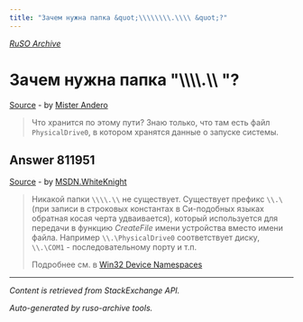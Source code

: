 ```yaml
---
title: "Зачем нужна папка &quot;\\\\\\\\.\\\\ &quot;?"
---
```

<p><i><a href="https://github.com/MSDN-WhiteKnight/ruso-archive/">RuSO Archive</a></i></p>
<h1>Зачем нужна папка &quot;\\\\.\\ &quot;?</h1>
<p><a href="https://ru.stackoverflow.com/questions/811791/%d0%97%d0%b0%d1%87%d0%b5%d0%bc-%d0%bd%d1%83%d0%b6%d0%bd%d0%b0-%d0%bf%d0%b0%d0%bf%d0%ba%d0%b0">Source</a> - by <a href="https://ru.stackoverflow.com/users/293185/mister-andero">Mister Andero</a></p>
<blockquote>
<p>Что хранится по этому пути? Знаю только, что там есть файл <code>PhysicalDrive0</code>, в котором хранятся данные о запуске системы. </p>

</blockquote>
<h2>Answer 811951</h2>
<p><a href="https://ru.stackoverflow.com/a/811951/">Source</a> - by <a href="https://ru.stackoverflow.com/users/240512/msdn-whiteknight">MSDN.WhiteKnight</a></p>
<blockquote>
<p>Никакой папки <code>\\\\.\\</code> не существует. Существует префикс <code>\\.\</code> (при записи в строковых константах в Си-подобных языках обратная косая черта удваивается), который используется для передачи в функцию <em>CreateFile</em> имени устройства вместо имени файла. Например <code>\\.\PhysicalDrive0</code> соответствует диску, <code>\\.\COM1</code> - последовательному порту и т.п. </p>

<p>Подробнее см. в <a href="https://msdn.microsoft.com/ru-ru/library/windows/desktop/aa365247(v=vs.85).aspx#win32_device_namespaces" rel="nofollow noreferrer">Win32 Device Namespaces</a></p>

</blockquote>
<hr/>
<p><i>Content is retrieved from StackExchange API. </i></p>
<p><i>Auto-generated by ruso-archive tools. </i></p>
